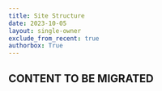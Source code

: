 ```yaml
---
title: Site Structure
date: 2023-10-05
layout: single-owner
exclude_from_recent: true
authorbox: True
---
```

## CONTENT TO BE MIGRATED  